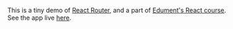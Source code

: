 This is a tiny demo of [React Router](https://github.com/reactjs/react-router/), and a part of [Edument's React course](http://edument.se/en/training/webdevelopment/react-js). See the app live [here]().